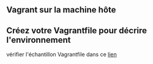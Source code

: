 

## Vagrant sur la machine hôte

## Créez votre Vagrantfile pour décrire l'environnement

vérifier l'échantillon Vagrantfile dans ce [lien](sample_config_files/Vagrantfile)
